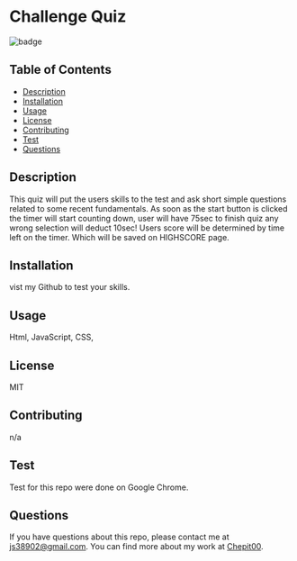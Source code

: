 # Challenge Quiz

![badge](https://img.shields.io/badge/license--blue.svg)

## Table of Contents

- [Description](#description)
- [Installation](#installation)
- [Usage](#usage)
- [License](#license)
- [Contributing](#contributing)
- [Test](#test)
- [Questions](#questions)

## Description

This quiz will put the users skills to the test and ask short simple questions related to some recent fundamentals. As soon as the start button is clicked the timer will start counting down, user will have 75sec to finish quiz any wrong selection will deduct 10sec! Users score will be determined by time left on the timer. Which will be saved on HIGHSCORE page.

## Installation

vist my Github to test your skills.

## Usage

Html, JavaScript, CSS,

## License

MIT

## Contributing

n/a

## Test

Test for this repo were done on Google Chrome.

## Questions

If you have questions about this repo, please contact me at js38902@gmail.com. You can find more about my work at [Chepit00](https://github.com/Chepit00/).
